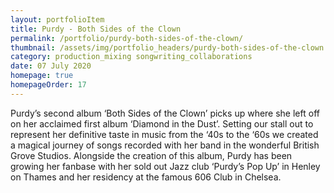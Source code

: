 ```yaml
---
layout: portfolioItem
title: Purdy - Both Sides of the Clown
permalink: /portfolio/purdy-both-sides-of-the-clown/
thumbnail: /assets/img/portfolio_headers/purdy-both-sides-of-the-clown.jpg
category: production_mixing songwriting_collaborations
date: 07 July 2020
homepage: true
homepageOrder: 17
---
```


Purdy’s second album ‘Both Sides of the Clown’ picks up where she left off on her acclaimed first album ‘Diamond in the Dust’. Setting our stall out to represent her definitive taste in music from the ‘40s to the ‘60s we created a magical journey of songs recorded with her band in the wonderful British Grove Studios. Alongside the creation of this album, Purdy has been growing her fanbase with her sold out Jazz club ‘Purdy’s Pop Up’ in Henley on Thames and her residency at the famous 606 Club in Chelsea. 